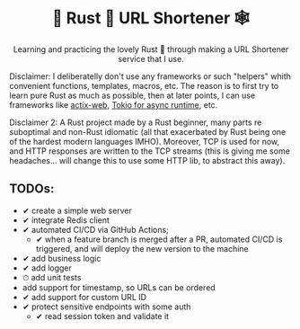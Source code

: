 <div align="center">

# 🦀 Rust 🦀 URL Shortener 🕸
Learning and practicing the lovely Rust 🦀 through making a URL Shortener service that I use.

</div>

Disclaimer: I deliberatelly don't use any frameworks or such "helpers" whith convenient functions, templates, macros, etc. The reason is to first try to learn pure Rust as much as possible, then at later points, I can use frameworks like [actix-web](https://crates.io/crates/actix-web), [Tokio for async runtime](https://tokio.rs/), etc.

Disclaimer 2: A Rust project made by a Rust beginner, many parts re suboptimal and non-Rust idiomatic (all that exacerbated by Rust being one of the hardest modern languages IMHO). Moreover, TCP is used for now, and HTTP responses are written to the TCP streams (this is giving me some headaches... will change this to use some HTTP lib, to abstract this away).

## TODOs:
 - ✔ create a simple web server
 - ✔ integrate Redis client
 - ✔ automated CI/CD via GitHub Actions;
    - ✔ when a feature branch is merged after a PR, automated CI/CD is triggered, and will deploy the new version to the machine
 - ✔ add business logic
 - ✔ add logger
 - ⏱ add unit tests
 - add support for timestamp, so URLs can be ordered
 - ✔ add support for custom URL ID
 - ✔ protect sensitive endpoints with some auth
   - ✔ read session token and validate it
